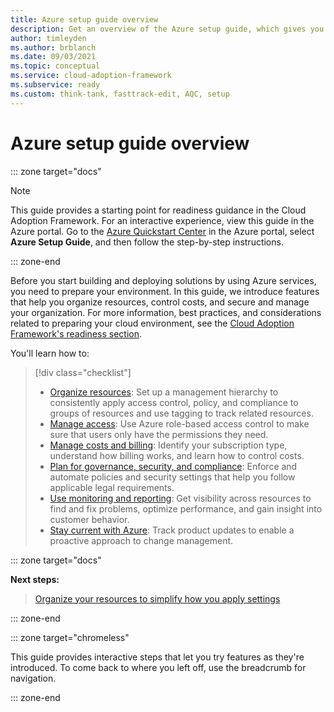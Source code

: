 ```yaml
---
title: Azure setup guide overview
description: Get an overview of the Azure setup guide, which gives you step-by-step guidance to set up Azure effectively for your organization.
author: timleyden
ms.author: brblanch
ms.date: 09/03/2021
ms.topic: conceptual
ms.service: cloud-adoption-framework
ms.subservice: ready
ms.custom: think-tank, fasttrack-edit, AQC, setup
---
```


# Azure setup guide overview

::: zone target="docs"

> [!NOTE]
> This guide provides a starting point for readiness guidance in the Cloud Adoption Framework. For an interactive experience, view this guide in the Azure portal. Go to the [Azure Quickstart Center](https://portal.azure.com/?feature.quickstart=true#blade/Microsoft_Azure_Resources/QuickstartCenterBlade) in the Azure portal, select **Azure Setup Guide**, and then follow the step-by-step instructions.

::: zone-end

Before you start building and deploying solutions by using Azure services, you need to prepare your environment. In this guide, we introduce features that help you organize resources, control costs, and secure and manage your organization. For more information, best practices, and considerations related to preparing your cloud environment, see the [Cloud Adoption Framework's readiness section](../index.md).

You'll learn how to:

> [!div class="checklist"]
>
> - [Organize resources](./organize-resources.md): Set up a management hierarchy to consistently apply access control, policy, and compliance to groups of resources and use tagging to track related resources.
> - [Manage access](./manage-access.md): Use Azure role-based access control to make sure that users only have the permissions they need.
> - [Manage costs and billing](./manage-costs.md): Identify your subscription type, understand how billing works, and learn how to control costs.
> - [Plan for governance, security, and compliance](./govern-org-compliance.md): Enforce and automate policies and security settings that help you follow applicable legal requirements.
> - [Use monitoring and reporting](./monitoring-reporting.md): Get visibility across resources to find and fix problems, optimize performance, and gain insight into customer behavior.
> - [Stay current with Azure](./staying-current.md): Track product updates to enable a proactive approach to change management.

::: zone target="docs"

**Next steps:**


> [Organize your resources to simplify how you apply settings](./organize-resources.md)

::: zone-end

::: zone target="chromeless"

This guide provides interactive steps that let you try features as they're introduced. To come back to where you left off, use the breadcrumb for navigation.

::: zone-end
